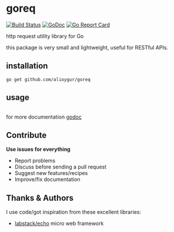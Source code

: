 # goreq

[![Build Status](https://travis-ci.org/alioygur/goreq.svg?branch=master)](https://travis-ci.org/alioygur/goreq)
[![GoDoc](https://godoc.org/github.com/alioygur/goreq?status.svg)](https://godoc.org/github.com/alioygur/goreq)
[![Go Report Card](https://goreportcard.com/badge/github.com/alioygur/goreq)](https://goreportcard.com/report/github.com/alioygur/goreq)

http request utility library for Go

this package is very small and lightweight, useful for RESTful APIs.


## installation

`go get github.com/alioygur/goreq`


## usage

```go
```

for more documentation [godoc](https://godoc.org/github.com/alioygur/goreq)

## Contribute

**Use issues for everything**

- Report problems
- Discuss before sending a pull request
- Suggest new features/recipes
- Improve/fix documentation

## Thanks & Authors

I use code/got inspiration from these excellent libraries:

- [labstack/echo](https://github.com/labstack/echo) micro web framework
